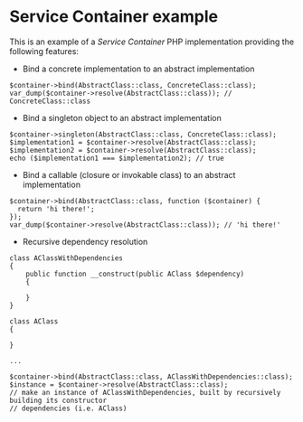 # Service Container example

This is an example of a _Service Container_ PHP implementation providing the following features:

- Bind a concrete implementation to an abstract implementation
  
```
$container->bind(AbstractClass::class, ConcreteClass::class);
var_dump($container->resolve(AbstractClass::class)); // ConcreteClass::class 
```
- Bind a singleton object to an abstract implementation

```
$container->singleton(AbstractClass::class, ConcreteClass::class);
$implementation1 = $container->resolve(AbstractClass::class);
$implementation2 = $container->resolve(AbstractClass::class);
echo ($implementation1 === $implementation2); // true
```

- Bind a callable (closure or invokable class) to an abstract implementation
  
```
$container->bind(AbstractClass::class, function ($container) {
  return 'hi there!';
});
var_dump($container->resolve(AbstractClass::class)); // 'hi there!'
```
- Recursive dependency resolution

```
class AClassWithDependencies
{
    public function __construct(public AClass $dependency)
    {

    }
}

class AClass
{

}

...

$container->bind(AbstractClass::class, AClassWithDependencies::class);
$instance = $container->resolve(AbstractClass::class);
// make an instance of AClassWithDependencies, built by recursively building its constructor 
// dependencies (i.e. AClass)
```